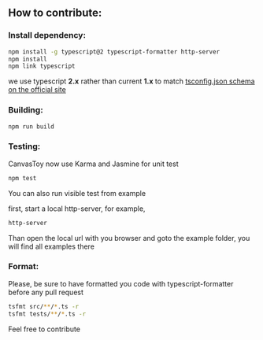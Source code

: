 ## How to contribute:

### Install dependency:

```bash
npm install -g typescript@2 typescript-formatter http-server
npm install
npm link typescript
```

we use typescript **2.x** rather than current **1.x** to match [tsconfig.json schema on the official site](http://json.schemastore.org/tsconfig)


### Building:

```bash
npm run build
```

### Testing:

CanvasToy now use Karma and Jasmine for unit test

```bash
npm test
```
You can also run visible test from example

first, start a local http-server, for example,

```bash
http-server
```

Than open the local url with you browser and goto the example folder, you will find all examples there

### Format:

Please, be sure to have formatted you code with typescript-formatter before any pull request

```bash
tsfmt src/**/*.ts -r
tsfmt tests/**/*.ts -r
```



Feel free to contribute
